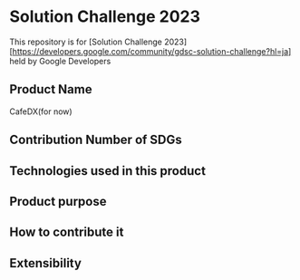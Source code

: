 # Solution Challenge 2023
This repository is for [Solution Challenge 2023][https://developers.google.com/community/gdsc-solution-challenge?hl=ja] held by Google Developers

## Product Name
CafeDX(for now)

## Contribution Number of SDGs

## Technologies used in this product

## Product purpose

## How to contribute it

## Extensibility